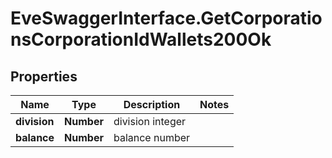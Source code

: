 # EveSwaggerInterface.GetCorporationsCorporationIdWallets200Ok

## Properties
Name | Type | Description | Notes
------------ | ------------- | ------------- | -------------
**division** | **Number** | division integer | 
**balance** | **Number** | balance number | 


